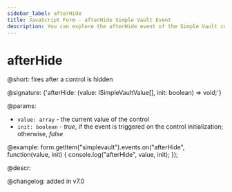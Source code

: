 ```yaml
---
sidebar_label: afterHide
title: JavaScript Form - afterHide Simple Vault Event 
description: You can explore the afterHide event of the Simple Vault control of Form in the documentation of the DHTMLX JavaScript UI library. Browse developer guides and API reference, try out code examples and live demos, and download a free 30-day evaluation version of DHTMLX Suite 7.
---
```


# afterHide

@short: fires after a control is hidden

@signature: {'afterHide: (value: ISimpleVaultValue[], init: boolean) => void;'}

@params:
- `value: array` - the current value of the control
- `init: boolean` - *true*, if the event is triggered on the control initialization; otherwise, *false*

@example:
form.getItem("simplevault").events.on("afterHide", function(value, init) {
    console.log("afterHide", value, init);
});

@descr:

@changelog: added in v7.0
